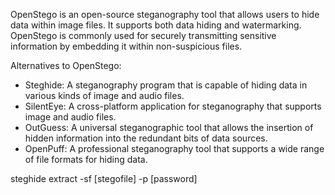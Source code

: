 OpenStego is an open-source steganography tool that allows users to hide data within image files. It supports both data hiding and watermarking. OpenStego is commonly used for securely transmitting sensitive information by embedding it within non-suspicious files.

Alternatives to OpenStego:
* Steghide: A steganography program that is capable of hiding data in various kinds of image and audio files.
* SilentEye: A cross-platform application for steganography that supports image and audio files.
* OutGuess: A universal steganographic tool that allows the insertion of hidden information into the redundant bits of data sources.
* OpenPuff: A professional steganography tool that supports a wide range of file formats for hiding data.


steghide extract -sf [stegofile] -p [password]
